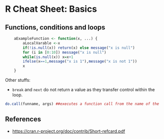 # R Cheat Sheet: Basics

## Functions, conditions and loops
```r
    aExampleFunction <- function(x, ...) {
        aLocalVarable <-x
        if(!is.null(x)) return(x) else message("x is null")
        for (i in [0:10]) message("x is null")
        while(is.null(x)) x=x+1
        ifelse(x==1,message("x is 1"),message("x is not 1"))
        x
    }
```

Other stuffs:

* `break` and `next` do not return a value as they transfer control within the loop.
```r
do.call(funname, args) ##executes a function call from the name of the function and a list of arguments to be passed to it
```
## References

* https://cran.r-project.org/doc/contrib/Short-refcard.pdf